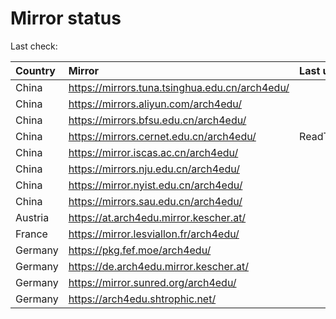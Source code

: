 <script src="./time.js"></script>
# Mirror status
Last check: <script type="text/javascript">localize(1748656735.068147);</script>

|Country|Mirror|Last update|
|:------|:-----|:----------|
|China|https://mirrors.tuna.tsinghua.edu.cn/arch4edu/|<script type="text/javascript">localize(1748630905);</script>|
|China|https://mirrors.aliyun.com/arch4edu/|<script type="text/javascript">localize(1748588099);</script>|
|China|https://mirrors.bfsu.edu.cn/arch4edu/|<script type="text/javascript">localize(1748630905);</script>|
|China|https://mirrors.cernet.edu.cn/arch4edu/|ReadTimeout|
|China|https://mirror.iscas.ac.cn/arch4edu/|<script type="text/javascript">localize(1748630905);</script>|
|China|https://mirrors.nju.edu.cn/arch4edu/|<script type="text/javascript">localize(1748588099);</script>|
|China|https://mirror.nyist.edu.cn/arch4edu/|<script type="text/javascript">localize(1748588099);</script>|
|China|https://mirrors.sau.edu.cn/arch4edu/|<script type="text/javascript">localize(1731653531);</script>|
|Austria|https://at.arch4edu.mirror.kescher.at/|<script type="text/javascript">localize(1748630905);</script>|
|France|https://mirror.lesviallon.fr/arch4edu/|<script type="text/javascript">localize(1748630905);</script>|
|Germany|https://pkg.fef.moe/arch4edu/|<script type="text/javascript">localize(1748630905);</script>|
|Germany|https://de.arch4edu.mirror.kescher.at/|<script type="text/javascript">localize(1748630905);</script>|
|Germany|https://mirror.sunred.org/arch4edu/|<script type="text/javascript">localize(1748630905);</script>|
|Germany|https://arch4edu.shtrophic.net/|<script type="text/javascript">localize(1748630905);</script>|

<script src="./tablefilter/tablefilter.js"></script>
<script src="./table.js"></script>